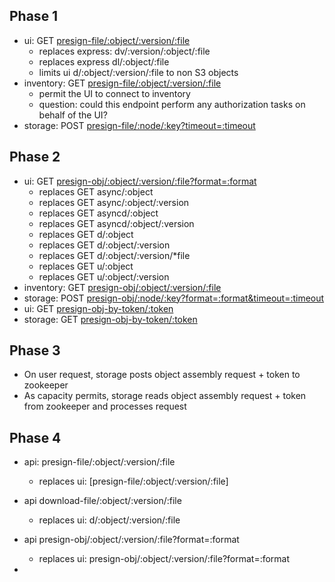 ## Phase 1

- ui: GET [presign-file/:object/:version/:file](ui/presign-file.md)
  - replaces express: dv/:version/:object/:file
  - replaces express dl/:object/:file
  - limits ui d/:object/:version/:file to non S3 objects
- inventory: GET [presign-file/:object/:version/:file](inventory/presign-file.md)
  - permit the UI to connect to inventory
  - question: could this endpoint perform any authorization tasks on behalf of the UI?
- storage: POST [presign-file/:node/:key?timeout=:timeout](storage/presign-file.md)

## Phase 2

- ui: GET [presign-obj/:object/:version/:file?format=:format](ui/presign-obj.md)
  - replaces GET async/:object
  - replaces GET async/:object/:version
  - replaces GET asyncd/:object
  - replaces GET asyncd/:object/:version
  - replaces GET d/:object
  - replaces GET d/:object/:version
  - replaces GET d/:object/:version/\*file
  - replaces GET u/:object
  - replaces GET u/:object/:version
- inventory: GET [presign-obj/:object/:version/:file](inventory/presign-obj.md)
- storage: POST [presign-obj/:node/:key?format=:format&timeout=:timeout](storage/presign-obj.md)
- ui: GET [presign-obj-by-token/:token](ui/presign-obj-by-token.md)
- storage: GET [presign-obj-by-token/:token](storage/presign-obj-by-token.md)

## Phase 3

- On user request, storage posts object assembly request + token to zookeeper
- As capacity permits, storage reads object assembly request + token from zookeeper and processes request

## Phase 4

- api: presign-file/:object/:version/:file
  - replaces ui: [presign-file/:object/:version/:file]
- api download-file/:object/:version/:file
  - replaces ui: d/:object/:version/:file  
- api presign-obj/:object/:version/:file?format=:format
  - replaces ui: presign-obj/:object/:version/:file?format=:format  



-
